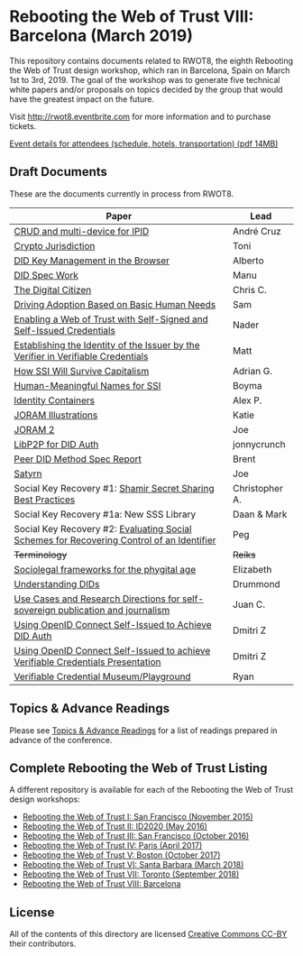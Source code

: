 # Rebooting the Web of Trust VIII: Barcelona (March 2019)

This repository contains documents related to RWOT8, the eighth
Rebooting the Web of Trust design workshop, which ran in
Barcelona, Spain on March 1st to 3rd, 2019. The goal of the workshop
was to generate five technical white papers and/or proposals on topics
decided by the group that would have the greatest impact on the
future.

Visit http://rwot8.eventbrite.com for more information and to purchase tickets.

[Event details for attendees (schedule, hotels, transportation) (pdf 14MB)](https://nbviewer.jupyter.org/github/WebOfTrustInfo/website/blob/gh-pages/welcome-pack/rwot8-barcelona-welcome-pack.pdf)

## Draft Documents

These are the documents currently in process from RWOT8.

| Paper | Lead |
| ------------- | ------------- |
| [CRUD and multi-device for IPID](ipid-crud) | André Cruz | [Draft](ipid-crud) |
| [Crypto Jurisdiction](http://bit.ly/cryptojurisdiction) | Toni |
| [DID Key Management in the Browser](draft-documents/did-key-management-browser) | Alberto |
| [DID Spec Work](draft-documents/did-spec-refinement) | Manu |
| [The Digital Citizen](draft-documents/digital-citizen) | Chris C. |
| [Driving Adoption Based on Basic Human Needs](draft-documents/driving-adoption-with-basic-human-needs) | Sam |
| [Enabling a Web of Trust with Self-Signed and Self-Issued Credentials](draft-documents/self-signed-credentials) | Nader |
| [Establishing the Identity of the Issuer by the Verifier in Verifiable Credentials](draft-documents/establishing_the-identity_of_the_issuer_by_the_verifier_in_verifiable_credentials) | Matt |
| [How SSI Will Survive Capitalism](draft-documents/how-ssi-will-survive-capitalism) | Adrian G. |
| [Human-Meaningful Names for SSI](draft-documents/naming-survey) | Boyma |
| [Identity Containers](draft-documents/ContainerId) | Alex P. |
| [JORAM Illustrations](draft-documents/Joram_Illustrated) | Katie |
| [JORAM 2](draft-documents/joram.2.0.0) | Joe |
| [LibP2P for DID Auth](draft-documents/lip2p2_did_auth) | jonnycrunch |
| [Peer DID Method Spec Report](draft-documents/peer-DID-method-spec-report) | Brent |
| [Satyrn](draft-documents/satyrn) | Joe |
| Social Key Recovery #1: [Shamir Secret Sharing Best Practices](draft-documents/shamir-secret-sharing-best-practices) | Christopher A. |
| Social Key Recovery #1a: New SSS Library | Daan & Mark |
| Social Key Recovery #2: [Evaluating Social Schemes for Recovering Control of an Identifier](draft-documents/Evaluating-social-recovery) | Peg |
| <strike>Terminology</strike> | <strike>Reiks</strike> |
| [Sociolegal frameworks for the phygital age](draft-documents/sociolegal-frameworks.txt) | Elizabeth |
| [Understanding DIDs](draft-documents/understanding-dids-in-greater-depth) | Drummond |
| [Use Cases and Research Directions for self-sovereign publication and journalism](draft-documents/journalism-use-cases) | Juan C. |
| [Using OpenID Connect Self-Issued to Achieve DID Auth](draft-documents/did-auth-oidc) | Dmitri Z |
| [Using OpenID Connect Self-Issued to achieve Verifiable Credentials Presentation](draft-documents/did-auth-vc-exchange) | Dmitri Z |
| [Verifiable Credential Museum/Playground](vc-museum-playground) | Ryan | [Draft](draft-documents/vc-museum-playground) |


## Topics & Advance Readings

Please see [Topics & Advance Readings](topics-and-advance-readings/README) for a list of readings prepared in advance of the conference.


## Complete Rebooting the Web of Trust Listing

A different repository is available for each of the Rebooting the Web of Trust design workshops:

* [Rebooting the Web of Trust I: San Francisco (November 2015)](../rwot1-sf)
* [Rebooting the Web of Trust II: ID2020 (May 2016)](../rwot2-id2020)
* [Rebooting the Web of Trust III: San Francisco (October 2016)](../rwot3-sf)
* [Rebooting the Web of Trust IV: Paris (April 2017)](../rwot4-paris)
* [Rebooting the Web of Trust V: Boston (October 2017)](../rwot5-boston)
* [Rebooting the Web of Trust VI: Santa Barbara (March 2018)](../rwot6)
* [Rebooting the Web of Trust VII: Toronto (September 2018)](../rwot7)
* [Rebooting the Web of Trust VIII: Barcelona](../rwot8)

## License

All of the contents of this directory are licensed [Creative Commons CC-BY](../rwot1/final-documents/LICENSE-CC-BY-4.0) their contributors.
